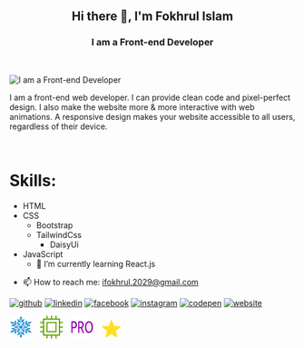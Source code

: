 <br />
<h2 align="center">Hi there 👋, I'm Fokhrul Islam </h2>

<h3 align="center">I am a Front-end Developer</h3>
<br />

![I am a Front-end Developer](https://github.com/fokhrul2029/fokhrul2029/assets/105439053/413993b9-e413-41b6-8067-0874b1658ce5)
<br />

<p font-size="25">
I am a front-end web developer. I can provide clean code and pixel-perfect design. I also make the website more & more interactive with web animations. A responsive design makes your website accessible to all users, regardless of their device.
</p> <br />

<h1>Skills:</h1>

<ul>
  <li>HTML</li>
  <li>
    CSS
    <ul>
      <li>Bootstrap</li>
      <li>
        TailwindCss
        <ul>
          <li>DaisyUi</li>
        </ul>
      </li>
    </ul>
  </li>
  <li>
    JavaScript
    <ul>
      <li>🌱 I’m currently learning React.js</li>
    </ul>
  </li>
  
</ul>

- 📫 How to reach me: ifokhrul.2029@gmail.com

[<img src='https://cdn.jsdelivr.net/npm/simple-icons@3.0.1/icons/github.svg' alt='github' height='40'>](https://github.com/fokhrul2029) [<img src='https://cdn.jsdelivr.net/npm/simple-icons@3.0.1/icons/linkedin.svg' alt='linkedin' height='40'>](https://www.linkedin.com/in/fokhrul2029/) [<img src='https://cdn.jsdelivr.net/npm/simple-icons@3.0.1/icons/facebook.svg' alt='facebook' height='40'>](https://www.facebook.com/ifokhrul.2029) [<img src='https://cdn.jsdelivr.net/npm/simple-icons@3.0.1/icons/instagram.svg' alt='instagram' height='40'>](https://www.instagram.com/ifokhrul.2029/) [<img src='https://cdn.jsdelivr.net/npm/simple-icons@3.0.1/icons/codepen.svg' alt='codepen' height='40'>](https://codepen.io/fokhrul2029) [<img src='https://cdn.jsdelivr.net/npm/simple-icons@3.0.1/icons/icloud.svg' alt='website' height='40'>](https://fokhrul2029.netlify.app/)

<a href='https://archiveprogram.github.com/'><img src='https://raw.githubusercontent.com/acervenky/animated-github-badges/master/assets/acbadge.gif' width='40' height='40'></a> <a href='https://docs.github.com/en/developers'><img src='https://raw.githubusercontent.com/acervenky/animated-github-badges/master/assets/devbadge.gif' width='40' height='40'></a> <a href='https://github.com/pricing'><img src='https://raw.githubusercontent.com/acervenky/animated-github-badges/master/assets/pro.gif' width='40' height='40'></a> <a href='https://stars.github.com/'><img src='https://raw.githubusercontent.com/acervenky/animated-github-badges/master/assets/starbadge.gif' width='35' height='35'></a>

<!-- ![Profile views](https://gpvc.arturio.dev/https://github.com/fokhrul2029)   -->
